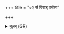 +++
title = "०२ सं विराड् वर्चसा"

+++
<details><summary>मूलम् (GR)</summary>

सं विराड् वर्चसा माग्ने  
सं देष्ट्री पुष्ट्या सिचत् ।  
इडा सम् अस्मान् सिञ्चतु  
प्रजया च (…) ॥
</details>